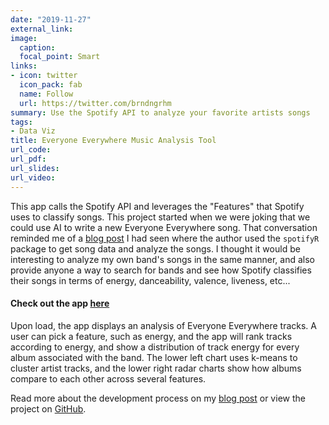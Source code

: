 ```yaml
---
date: "2019-11-27"
external_link:
image:
  caption:
  focal_point: Smart
links:
- icon: twitter
  icon_pack: fab
  name: Follow
  url: https://twitter.com/brndngrhm
summary: Use the Spotify API to analyze your favorite artists songs
tags:
- Data Viz
title: Everyone Everywhere Music Analysis Tool
url_code:
url_pdf:
url_slides:
url_video:
---
```


This app calls the Spotify API and leverages the "Features" that Spotify uses to classify songs. This project started when we were joking that we could use AI to write a new Everyone Everywhere song. That conversation reminded me of a [blog post](https://peerchristensen.netlify.com/post/clustering-springsteen-albums-with-spotifyr/) I had seen where the author used the `spotifyR` package to get song data and analyze the songs. I thought it would be interesting to analyze my own band's songs in the same manner, and also provide anyone a way to search for bands and see how Spotify classifies their songs in terms of energy, danceability, valence, liveness, etc...  
  
  
#### Check out the app [here](https://brndngrhm.shinyapps.io/EveryoneEverywhereMusicAnalysisTool/)  

  
Upon load, the app displays an analysis of Everyone Everywhere tracks. A user can pick a feature, such as energy, and the app will rank tracks according to energy, and show a distribution of track energy for every album associated with the band. The lower left chart uses k-means to cluster artist tracks, and the lower right radar charts show how albums compare to each other across several features.

Read more about the development process on my [blog post](wwww.example.com) or view the project on [GitHub](https://github.com).
